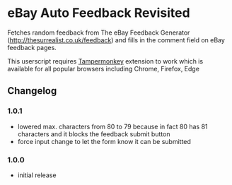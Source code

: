 # eBay Auto Feedback Revisited
Fetches random feedback from The eBay Feedback Generator (http://thesurrealist.co.uk/feedback) and fills in the comment field on eBay feedback pages.

This userscript requires [Tampermonkey](https://tampermonkey.net) extension to work which is available for all popular browsers including Chrome, Firefox, Edge

## Changelog

### 1.0.1
- lowered max. characters from 80 to 79 because in fact 80 has 81 characters and it blocks the feedback submit button
- force input change to let the form know it can be submitted

### 1.0.0
- initial release